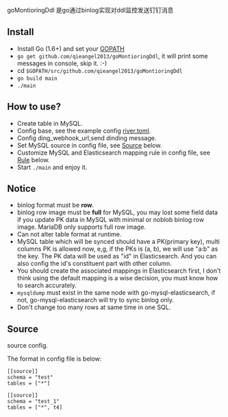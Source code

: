goMontioringDdl 是go通过binlog实现对ddl监控发送钉钉消息

## Install

+ Install Go (1.6+) and set your [GOPATH](https://golang.org/doc/code.html#GOPATH)
+ `go get github.com/qieangel2013/goMontioringDdl`, it will print some messages in console, skip it. :-)
+ cd `$GOPATH/src/github.com/qieangel2013/goMontioringDdl`
+ `go build main`
+ `./main`

## How to use?

+ Create table in MySQL.
+ Config base, see the example config [river.toml](./etc/river.toml).
+ Config ding_webhook_url,send dinding message.
+ Set MySQL source in config file, see [Source](#source) below.
+ Customize MySQL and Elasticsearch mapping rule in config file, see [Rule](#rule) below.
+ Start `./main` and enjoy it.

## Notice

+ binlog format must be **row**.
+ binlog row image must be **full** for MySQL, you may lost some field data if you update PK data in MySQL with minimal or noblob binlog row image. MariaDB only supports full row image.
+ Can not alter table format at runtime.
+ MySQL table which will be synced should have a PK(primary key), multi columns PK is allowed now, e,g, if the PKs is (a, b), we will use "a:b" as the key. The PK data will be used as "id" in Elasticsearch. And you can also config the id's constituent part with other column.
+ You should create the associated mappings in Elasticsearch first, I don't think using the default mapping is a wise decision, you must know how to search accurately.
+ `mysqldump` must exist in the same node with go-mysql-elasticsearch, if not, go-mysql-elasticsearch will try to sync binlog only.
+ Don't change too many rows at same time in one SQL.

## Source

source config.

The format in config file is below:

```
[[source]]
schema = "test"
tables = ["*"]

[[source]]
schema = "test_1"
tables = ["*", t4]
```